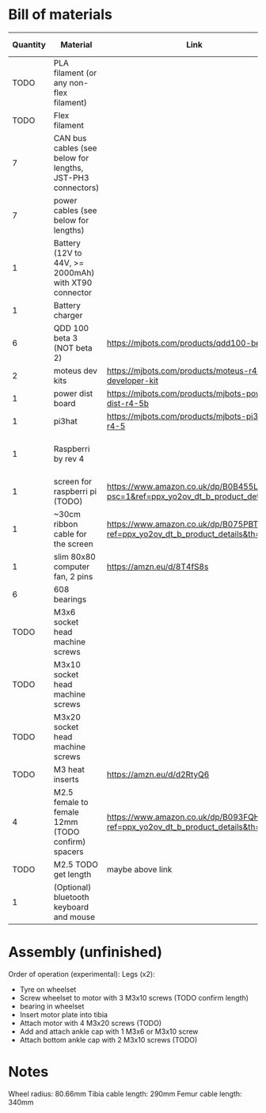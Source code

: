 # Bill of materials

Quantity | Material | Link | Price (Unit)
--- | --- | --- | ---
TODO | PLA filament (or any non-flex filament) | |
TODO | Flex filament | |
7 | CAN bus cables (see below for lengths, JST-PH3 connectors) | |
7 | power cables (see below for lengths) | |
1 | Battery (12V to 44V, >= 2000mAh) with XT90 connector | | 
1 | Battery charger | |
6 | QDD 100 beta 3 (NOT beta 2) | https://mjbots.com/products/qdd100-beta-3 | $539+VAT
2 | moteus dev kits | https://mjbots.com/products/moteus-r4-11-developer-kit | $244+VAT
1 | power dist board | https://mjbots.com/products/mjbots-power-dist-r4-5b | $149+VAT
1 | pi3hat | https://mjbots.com/products/mjbots-pi3hat-r4-5 | $149+VAT
1 | Raspberri by rev 4 | | £40 to £80 depending on RAM
1 | screen for raspberri pi (TODO) | https://www.amazon.co.uk/dp/B0B455LDKH?psc=1&ref=ppx_yo2ov_dt_b_product_details | £38
1 | ~30cm ribbon cable for the screen | https://www.amazon.co.uk/dp/B075PBTQPG?ref=ppx_yo2ov_dt_b_product_details&th=1 | £3
1 | slim 80x80 computer fan, 2 pins | https://amzn.eu/d/8T4fS8s | £10
6 | 608 bearings | | <£10
TODO | M3x6 socket head machine screws | |
TODO | M3x10 socket head machine screws | |
TODO | M3x20 socket head machine screws | |
TODO | M3 heat inserts | https://amzn.eu/d/d2RtyQ6 | £7
4 | M2.5 female to female 12mm (TODO confirm) spacers | https://www.amazon.co.uk/dp/B093FQH5WS?ref=ppx_yo2ov_dt_b_product_details&th=1 | <£10
TODO | M2.5 TODO get length | maybe above link |
1 | (Optional) bluetooth keyboard and mouse | | ~£25

# Assembly (unfinished)
Order of operation (experimental):
Legs (x2):
* Tyre on wheelset
* Screw wheelset to motor with 3 M3x10 screws (TODO confirm length)
* bearing in wheelset
* Insert motor plate into tibia
* Attach motor with 4 M3x20 screws (TODO)
* Add and attach ankle cap with 1 M3x6 or M3x10 screw
* Attach bottom ankle cap with 2 M3x10 screws (TODO)

# Notes
Wheel radius: 80.66mm
Tibia cable length: 290mm
Femur cable length: 340mm
